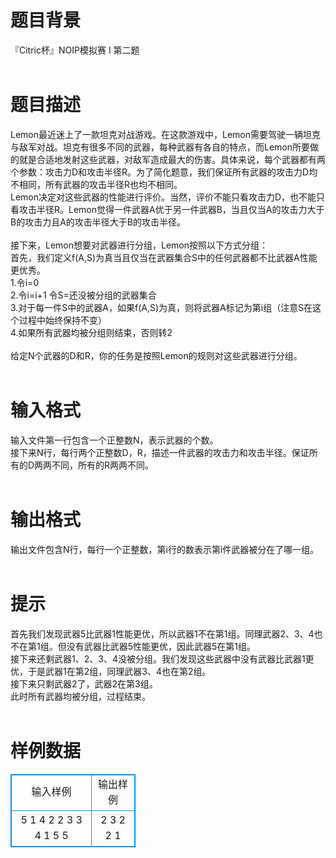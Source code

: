 # 

 
 # 题目背景 
『Citric杯』NOIP模拟赛&nbsp;I&nbsp;第二题<BR><BR> 

 
 # 题目描述 
Lemon最近迷上了一款坦克对战游戏。在这款游戏中，Lemon需要驾驶一辆坦克与敌军对战。坦克有很多不同的武器，每种武器有各自的特点，而Lemon所要做的就是合适地发射这些武器，对敌军造成最大的伤害。具体来说，每个武器都有两个参数：攻击力D和攻击半径R。为了简化题意，我们保证所有武器的攻击力D均不相同，所有武器的攻击半径R也均不相同。<BR>Lemon决定对这些武器的性能进行评价。当然，评价不能只看攻击力D，也不能只看攻击半径R。Lemon觉得一件武器A优于另一件武器B，当且仅当A的攻击力大于B的攻击力且A的攻击半径大于B的攻击半径。<BR><BR>接下来，Lemon想要对武器进行分组，Lemon按照以下方式分组：<BR>首先，我们定义f(A,S)为真当且仅当在武器集合S中的任何武器都不比武器A性能更优秀。<BR>1.令i=0<BR>2.令i=i+1&nbsp;令S=还没被分组的武器集合<BR>3.对于每一件S中的武器A，如果f(A,S)为真，则将武器A标记为第i组（注意S在这个过程中始终保持不变）<BR>4.如果所有武器均被分组则结束，否则转2<BR><BR>给定N个武器的D和R，你的任务是按照Lemon的规则对这些武器进行分组。<BR><BR> 

 
 # 输入格式 
输入文件第一行包含一个正整数N，表示武器的个数。<BR>接下来N行，每行两个正整数D，R，描述一件武器的攻击力和攻击半径。保证所有的D两两不同，所有的R两两不同。<BR><BR> 

 
 # 输出格式 
输出文件包含N行，每行一个正整数，第i行的数表示第i件武器被分在了哪一组。<BR><BR> 

 
 # 提示 
首先我们发现武器5比武器1性能更优，所以武器1不在第1组。同理武器2、3、4也不在第1组。但没有武器比武器5性能更优，因此武器5在第1组。<BR>接下来还剩武器1、2、3、4没被分组。我们发现这些武器中没有武器比武器1更优，于是武器1在第2组，同理武器3、4也在第2组。<BR>接下来只剩武器2了，武器2在第3组。<BR>此时所有武器均被分组，过程结束。<BR><BR> 
# 样例数据
<style>
        table,table tr th, table tr td { border:1px solid #0094ff; }
        table { width: 200px; min-height: 25px; line-height: 25px; text-align: center; border-collapse: collapse;}   
    </style>
<table>
	<tr>
		<td>输入样例</td>
		<td>输出样例</td>
	</tr>
<tr><td>5
1 4
2 2
3 3
4 1
5 5

</td><td>2
3
2
2
1

</td></tr></table>
